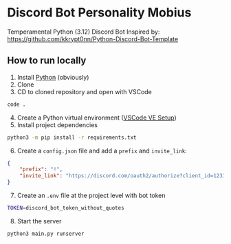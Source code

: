 # Discord Bot Personality Mobius
Temperamental Python (3.12) Discord Bot
Inspired by: https://github.com/kkrypt0nn/Python-Discord-Bot-Template

## How to run locally
1. Install [Python](https://www.python.org/downloads/) (obviously)
2. Clone
3. CD to cloned repository and open with VSCode 
```sh
code .
```
4. Create a Python virtual environment ([VSCode VE Setup](https://code.visualstudio.com/docs/python/python-tutorial#_create-a-virtual-environment))
5. Install project dependencies
```sh 
python3 -m pip install -r requirements.txt
```
6. Create a `config.json` file and add a `prefix` and `invite_link`:
```json
{
    "prefix": "!",
    "invite_link": "https://discord.com/oauth2/authorize?client_id=1231284567344812033&permissions=633318429163329&scope=bot"
}
```
7. Create an `.env` file at the project level with bot token
```sh
TOKEN=discord_bot_token_without_quotes
```
8. Start the server
```sh
python3 main.py runserver
```